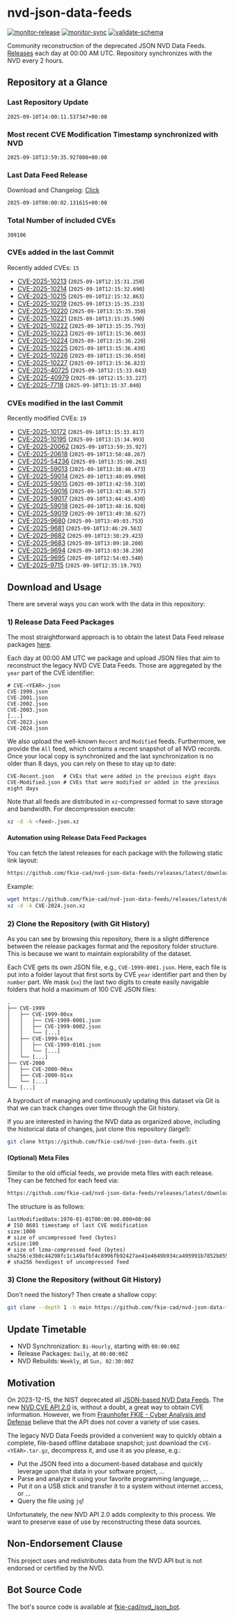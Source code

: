 # nvd-json-data-feeds

[![monitor-release](https://github.com/fkie-cad/nvd-json-data-feeds/actions/workflows/monitor_release.yml/badge.svg)](https://github.com/fkie-cad/nvd-json-data-feeds/actions/workflows/monitor_release.yml)
[![monitor-sync](https://github.com/fkie-cad/nvd-json-data-feeds/actions/workflows/monitor_sync.yml/badge.svg)](https://github.com/fkie-cad/nvd-json-data-feeds/actions/workflows/monitor_sync.yml)
[![validate-schema](https://github.com/fkie-cad/nvd-json-data-feeds/actions/workflows/validate_schema.yml/badge.svg)](https://github.com/fkie-cad/nvd-json-data-feeds/actions/workflows/validate_schema.yml)

Community reconstruction of the deprecated JSON NVD Data Feeds.
[Releases](https://github.com/fkie-cad/nvd-json-data-feeds/releases/latest) each day at 00:00 AM UTC.
Repository synchronizes with the NVD every 2 hours.

## Repository at a Glance

### Last Repository Update

```plain
2025-09-10T14:00:11.537347+00:00
```

### Most recent CVE Modification Timestamp synchronized with NVD

```plain
2025-09-10T13:59:35.927000+00:00
```

### Last Data Feed Release

Download and Changelog: [Click](https://github.com/fkie-cad/nvd-json-data-feeds/releases/latest)

```plain
2025-09-10T00:00:02.131615+00:00
```

### Total Number of included CVEs

```plain
309106
```

### CVEs added in the last Commit

Recently added CVEs: `15`

- [CVE-2025-10213](CVE-2025/CVE-2025-102xx/CVE-2025-10213.json) (`2025-09-10T12:15:31.250`)
- [CVE-2025-10214](CVE-2025/CVE-2025-102xx/CVE-2025-10214.json) (`2025-09-10T12:15:32.690`)
- [CVE-2025-10215](CVE-2025/CVE-2025-102xx/CVE-2025-10215.json) (`2025-09-10T12:15:32.863`)
- [CVE-2025-10219](CVE-2025/CVE-2025-102xx/CVE-2025-10219.json) (`2025-09-10T13:15:35.233`)
- [CVE-2025-10220](CVE-2025/CVE-2025-102xx/CVE-2025-10220.json) (`2025-09-10T13:15:35.350`)
- [CVE-2025-10221](CVE-2025/CVE-2025-102xx/CVE-2025-10221.json) (`2025-09-10T13:15:35.590`)
- [CVE-2025-10222](CVE-2025/CVE-2025-102xx/CVE-2025-10222.json) (`2025-09-10T13:15:35.793`)
- [CVE-2025-10223](CVE-2025/CVE-2025-102xx/CVE-2025-10223.json) (`2025-09-10T13:15:36.003`)
- [CVE-2025-10224](CVE-2025/CVE-2025-102xx/CVE-2025-10224.json) (`2025-09-10T13:15:36.220`)
- [CVE-2025-10225](CVE-2025/CVE-2025-102xx/CVE-2025-10225.json) (`2025-09-10T13:15:36.430`)
- [CVE-2025-10226](CVE-2025/CVE-2025-102xx/CVE-2025-10226.json) (`2025-09-10T13:15:36.650`)
- [CVE-2025-10227](CVE-2025/CVE-2025-102xx/CVE-2025-10227.json) (`2025-09-10T13:15:36.823`)
- [CVE-2025-40725](CVE-2025/CVE-2025-407xx/CVE-2025-40725.json) (`2025-09-10T12:15:33.043`)
- [CVE-2025-40979](CVE-2025/CVE-2025-409xx/CVE-2025-40979.json) (`2025-09-10T12:15:33.227`)
- [CVE-2025-7718](CVE-2025/CVE-2025-77xx/CVE-2025-7718.json) (`2025-09-10T13:15:37.040`)


### CVEs modified in the last Commit

Recently modified CVEs: `19`

- [CVE-2025-10172](CVE-2025/CVE-2025-101xx/CVE-2025-10172.json) (`2025-09-10T13:15:33.817`)
- [CVE-2025-10195](CVE-2025/CVE-2025-101xx/CVE-2025-10195.json) (`2025-09-10T13:15:34.993`)
- [CVE-2025-20062](CVE-2025/CVE-2025-200xx/CVE-2025-20062.json) (`2025-09-10T13:59:35.927`)
- [CVE-2025-20618](CVE-2025/CVE-2025-206xx/CVE-2025-20618.json) (`2025-09-10T13:58:48.267`)
- [CVE-2025-54236](CVE-2025/CVE-2025-542xx/CVE-2025-54236.json) (`2025-09-10T13:35:00.263`)
- [CVE-2025-59013](CVE-2025/CVE-2025-590xx/CVE-2025-59013.json) (`2025-09-10T13:38:40.473`)
- [CVE-2025-59014](CVE-2025/CVE-2025-590xx/CVE-2025-59014.json) (`2025-09-10T13:40:09.090`)
- [CVE-2025-59015](CVE-2025/CVE-2025-590xx/CVE-2025-59015.json) (`2025-09-10T13:42:59.310`)
- [CVE-2025-59016](CVE-2025/CVE-2025-590xx/CVE-2025-59016.json) (`2025-09-10T13:43:46.577`)
- [CVE-2025-59017](CVE-2025/CVE-2025-590xx/CVE-2025-59017.json) (`2025-09-10T13:44:43.430`)
- [CVE-2025-59018](CVE-2025/CVE-2025-590xx/CVE-2025-59018.json) (`2025-09-10T13:48:16.920`)
- [CVE-2025-59019](CVE-2025/CVE-2025-590xx/CVE-2025-59019.json) (`2025-09-10T13:49:38.627`)
- [CVE-2025-9680](CVE-2025/CVE-2025-96xx/CVE-2025-9680.json) (`2025-09-10T13:49:03.753`)
- [CVE-2025-9681](CVE-2025/CVE-2025-96xx/CVE-2025-9681.json) (`2025-09-10T13:46:29.563`)
- [CVE-2025-9682](CVE-2025/CVE-2025-96xx/CVE-2025-9682.json) (`2025-09-10T13:38:29.423`)
- [CVE-2025-9683](CVE-2025/CVE-2025-96xx/CVE-2025-9683.json) (`2025-09-10T13:09:10.200`)
- [CVE-2025-9694](CVE-2025/CVE-2025-96xx/CVE-2025-9694.json) (`2025-09-10T13:03:38.230`)
- [CVE-2025-9695](CVE-2025/CVE-2025-96xx/CVE-2025-9695.json) (`2025-09-10T12:54:03.540`)
- [CVE-2025-9715](CVE-2025/CVE-2025-97xx/CVE-2025-9715.json) (`2025-09-10T12:35:19.793`)


## Download and Usage

There are several ways you can work with the data in this repository:

### 1) Release Data Feed Packages

The most straightforward approach is to obtain the latest Data Feed release packages [here](https://github.com/fkie-cad/nvd-json-data-feeds/releases/latest).

Each day at 00:00 AM UTC we package and upload JSON files that aim to reconstruct the legacy NVD CVE Data Feeds.
Those are aggregated by the `year` part of the CVE identifier:

```
# CVE-<YEAR>.json
CVE-1999.json
CVE-2001.json
CVE-2002.json
CVE-2003.json
[...]
CVE-2023.json
CVE-2024.json
```

We also upload the well-known `Recent` and `Modified` feeds.
Furthermore, we provide the `All` feed, which contains a recent snapshot of all NVD records.
Once your local copy is synchronized and the last synchronization is no older than 8 days, you can rely on these to stay up to date:

```plain
CVE-Recent.json   # CVEs that were added in the previous eight days
CVE-Modified.json # CVEs that were modified or added in the previous eight days
```

Note that all feeds are distributed in `xz`-compressed format to save storage and bandwidth.
For decompression execute:

```sh
xz -d -k <feed>.json.xz
```

#### Automation using Release Data Feed Packages

You can fetch the latest releases for each package with the following static link layout:

```sh
https://github.com/fkie-cad/nvd-json-data-feeds/releases/latest/download/CVE-<YEAR>.json.xz
```

Example:

```sh
wget https://github.com/fkie-cad/nvd-json-data-feeds/releases/latest/download/CVE-2024.json.xz
xz -d -k CVE-2024.json.xz
```

### 2) Clone the Repository (with Git History)

As you can see by browsing this repository, there is a slight difference between the release packages format and the repository folder structure.
This is because we want to maintain explorability of the dataset.

Each CVE gets its own JSON file, e.g., `CVE-1999-0001.json`.
Here, each file is put into a folder layout that first sorts by CVE `year` identifier part and then by `number` part.
We mask (`xx`) the last two digits to create easily navigable folders that hold a maximum of 100 CVE JSON files:

```plain
.
├── CVE-1999
│   ├── CVE-1999-00xx
│   │   ├── CVE-1999-0001.json
│   │   ├── CVE-1999-0002.json
│   │   └── [...]
│   ├── CVE-1999-01xx
│   │   ├── CVE-1999-0101.json
│   │   └── [...]
│   └── [...]
├── CVE-2000
│   ├── CVE-2000-00xx
│   ├── CVE-2000-01xx
│   └── [...]
└── [...]
```

A byproduct of managing and continuously updating this dataset via Git is that we can track changes over time through the Git history.

If you are interested in having the NVD data as organized above, including the historical data of changes, just clone this repository (large!):

```sh
git clone https://github.com/fkie-cad/nvd-json-data-feeds.git
```

#### (Optional) Meta Files

Similar to the old official feeds, we provide meta files with each release. They can be fetched for each feed via:

```sh
https://github.com/fkie-cad/nvd-json-data-feeds/releases/latest/download/CVE-<YEAR>.meta
```

The structure is as follows:

```plain
lastModifiedDate:1970-01-01T00:00:00.000+00:00                          # ISO 8601 timestamp of last CVE modification
size:1000                                                               # size of uncompressed feed (bytes)
xzSize:100                                                              # size of lzma-compressed feed (bytes)
sha256:e3b0c44298fc1c149afbf4c8996fb92427ae41e4649b934ca495991b7852b855 # sha256 hexdigest of uncompressed feed
```

### 3) Clone the Repository (without Git History)

Don't need the history? Then create a shallow copy:

```sh
git clone --depth 1 -b main https://github.com/fkie-cad/nvd-json-data-feeds.git
```


## Update Timetable

* NVD Synchronization: `Bi-Hourly`, starting with `00:00:00Z`
* Release Packages: `Daily`, at `00:00:00Z`
* NVD Rebuilds: `Weekly`, at `Sun, 02:30:00Z`


## Motivation

On 2023-12-15, the NIST deprecated all [JSON-based NVD Data Feeds](https://nvd.nist.gov/vuln/data-feeds#divRetirementBanner-1).
The new [NVD CVE API 2.0](https://nvd.nist.gov/developers/vulnerabilities) is, without a doubt, a great way to obtain CVE information.
However, we from [Fraunhofer FKIE - Cyber Analysis and Defense](https://www.fkie.fraunhofer.de/en/departments/cad.html) believe that the API does not cover a variety of use cases.

The legacy NVD Data Feeds provided a convenient way to quickly obtain a complete, file-based offline database snapshot; just download the `CVE-<YEAR>.tar.gz`, decompress it, and use it as you please, e.g.:

- Put the JSON feed into a document-based database and quickly leverage upon that data in your software project, ...
- Parse and analyze it using your favorite programming language, ...
- Put it on a USB stick and transfer it to a system without internet access, or ...
- Query the file using `jq`!

Unfortunately, the new NVD API 2.0 adds complexity to this process.
We want to preserve ease of use by reconstructing these data sources.

## Non-Endorsement Clause

This project uses and redistributes data from the NVD API but is not endorsed or certified by the NVD.

## Bot Source Code

The bot's source code is available at [fkie-cad/nvd\_json\_bot](https://github.com/fkie-cad/nvd_json_bot).